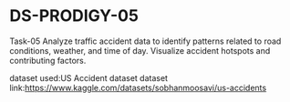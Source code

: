 # DS-PRODIGY-05
Task-05  Analyze traffic accident data to identify patterns related to road conditions, weather, and time of day. Visualize accident hotspots and contributing factors.

dataset used:US Accident dataset
dataset link:https://www.kaggle.com/datasets/sobhanmoosavi/us-accidents
